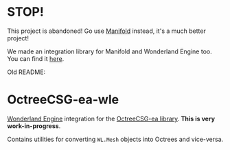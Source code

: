 # STOP!

This project is abandoned! Go use [Manifold](https://github.com/elalish/manifold/) instead, it's a much better project!

We made an integration library for Manifold and Wonderland Engine too. You can find it [here](https://github.com/playkostudios/manifold-wle).

Old README:

# OctreeCSG-ea-wle

[Wonderland Engine](https://wonderlandengine.com/) integration for the
[OctreeCSG-ea library](https://github.com/playkostudios/OctreeCSG-ea).
**This is very work-in-progress**.

Contains utilities for converting `WL.Mesh` objects into Octrees and vice-versa.
